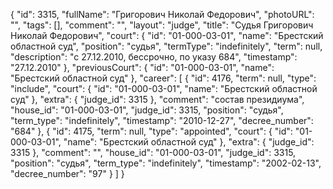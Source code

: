 {
    "id": 3315,
    "fullName": "Григорович Николай Федорович",
    "photoURL": "",
    "tags": [],
    "comment": "",
    "layout": "judge",
    "title": "Судья Григорович Николай Федорович",
    "court": {
        "id": "01-000-03-01",
        "name": "Брестский областной суд",
        "position": "судья",
        "termType": "indefinitely",
        "term": null,
        "description": "c 27.12.2010, бессрочно, по указу 684",
        "timestamp": "27.12.2010"
    },
    "previousCourt": {
        "id": "01-000-03-01",
        "name": "Брестский областной суд"
    },
    "career": [
        {
            "id": 4176,
            "term": null,
            "type": "include",
            "court": {
                "id": "01-000-03-01",
                "name": "Брестский областной суд"
            },
            "extra": {
                "judge_id": 3315
            },
            "comment": "состав президиума",
            "house_id": "01-000-03-01",
            "judge_id": 3315,
            "position": "судья",
            "term_type": "indefinitely",
            "timestamp": "2010-12-27",
            "decree_number": "684"
        },
        {
            "id": 4175,
            "term": null,
            "type": "appointed",
            "court": {
                "id": "01-000-03-01",
                "name": "Брестский областной суд"
            },
            "extra": {
                "judge_id": 3315
            },
            "comment": "",
            "house_id": "01-000-03-01",
            "judge_id": 3315,
            "position": "судья",
            "term_type": "indefinitely",
            "timestamp": "2002-02-13",
            "decree_number": "97"
        }
    ]
}